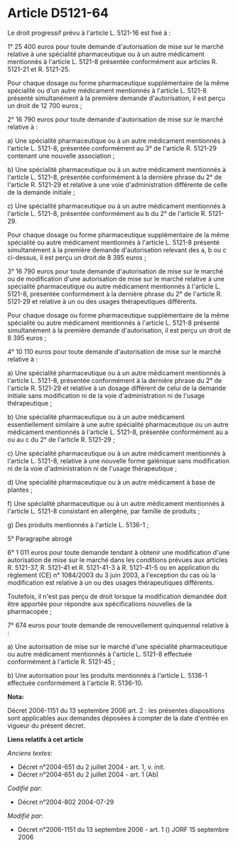 # Article D5121-64

Le droit progressif prévu à l'article L. 5121-16 est fixé à :

1° 25 400 euros pour toute demande d'autorisation de mise sur le marché relative à une spécialité pharmaceutique ou à un
autre médicament mentionnés à l'article L. 5121-8 présentée conformément aux articles R. 5121-21 et R. 5121-25.

Pour chaque dosage ou forme pharmaceutique supplémentaire de la même spécialité ou d'un autre médicament mentionnés à
l'article L. 5121-8 présenté simultanément à la première demande d'autorisation, il est perçu un droit de 12 700 euros  ;

2° 16 790 euros pour toute demande d'autorisation de mise sur le marché relative à :

a) Une spécialité pharmaceutique ou à un autre médicament mentionnés à l'article L. 5121-8, présentée conformément au 3° de
l'article R. 5121-29 contenant une nouvelle association ;

b) Une spécialité pharmaceutique ou à un autre médicament mentionnés à l'article L. 5121-8, présentée conformément à la
dernière phrase du 2° de l'article R. 5121-29 et relative à une voie d'administration différente de celle de la demande
initiale ;

c) Une spécialité pharmaceutique ou à un autre médicament mentionnés à l'article L. 5121-8, présentée conformément au b du 2°
de l'article R. 5121-29.

Pour chaque dosage ou forme pharmaceutique supplémentaire de la même spécialité ou autre médicament mentionnés à l'article L.
5121-8 présenté simultanément à la première demande d'autorisation relevant des a, b ou c ci-dessus, il est perçu un droit de
8 395 euros ;

3° 16 790 euros pour toute demande d'autorisation de mise sur le marché ou de modification d'une autorisation de mise sur le
marché relative à une spécialité pharmaceutique ou autre médicament mentionnés à l'article L. 5121-8, présentée conformément
à la dernière phrase du 2° de l'article R. 5121-29 et relative à un ou des usages thérapeutiques différents.

Pour chaque dosage ou forme pharmaceutique supplémentaire de la même spécialité ou autre médicament mentionnés à l'article L.
5121-8 présenté simultanément à la première demande d'autorisation, il est perçu un droit de 8 395 euros ;

4° 10 110 euros pour toute demande d'autorisation de mise sur le marché relative à :

a) Une spécialité pharmaceutique ou à un autre médicament mentionnés à l'article L. 5121-8, présentée conformément à la
dernière phrase du 2° de l'article R. 5121-29 et relative à un dosage différent de celui de la demande initiale sans
modification ni de la voie d'administration ni de l'usage thérapeutique ;

b) Une spécialité pharmaceutique ou à un autre médicament essentiellement similaire à une autre spécialité pharmaceutique ou
un autre médicament mentionnés à l'article L. 5121-8, présentée conformément au a ou au c du 2° de l'article R. 5121-29 ;

c) Une spécialité pharmaceutique ou à un autre médicament mentionnés à l'article L. 5121-8, relative à une nouvelle forme
galénique sans modification ni de la voie d'administration ni de l'usage thérapeutique ;

d) Une spécialité pharmaceutique ou à un autre médicament à base de plantes ;

f) Une spécialité pharmaceutique ou à un autre médicament mentionnés à l'article L. 5121-8 consistant en allergène, par
famille de produits ;

g) Des produits mentionnés à l'article L. 5136-1 ;

5° Paragraphe abrogé

6° 1 011 euros pour toute demande tendant à obtenir une modification d'une autorisation de mise sur le marché dans les
conditions prévues aux articles R. 5121-37, R. 5121-41 et R. 5121-41-3 à R. 5121-41-5 ou en application du règlement (CE) n°
1084/2003 du 3 juin 2003, à l'exception du cas où la modification est relative à un ou des usages thérapeutiques différents.

Toutefois, il n'est pas perçu de droit lorsque la modification demandée doit être apportée pour répondre aux spécifications
nouvelles de la pharmacopée ;

7° 674 euros pour toute demande de renouvellement quinquennal relative à :

a) Une autorisation de mise sur le marché d'une spécialité pharmaceutique ou autre médicament mentionnés à l'article L.
5121-8 effectuée conformément à l'article R. 5121-45 ;

b) Une autorisation pour les produits mentionnés à l'article L. 5136-1 effectuée conformément à l'article R. 5136-10.

**Nota:**

Décret 2006-1151 du 13 septembre 2006 art. 2 : les présentes dispositions sont applicables aux demandes déposées à compter de
la date d'entrée en vigueur du présent décret.

**Liens relatifs à cet article**

_Anciens textes_:

  - Décret n°2004-651 du 2 juillet 2004 - art. 1, v. init.
  - Décret n°2004-651 du 2 juillet 2004 - art. 1 (Ab)

_Codifié par_:

  - Décret n°2004-802 2004-07-29

_Modifié par_:

  - Décret n°2006-1151 du 13 septembre 2006 - art. 1 () JORF 15 septembre 2006
